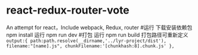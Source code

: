 # react-redux-router-vote
An attempt for react，Include webpack, Redux, router
#运行
下载安装依赖包 npm install
运行 npm run dev
#打包
运行 npm run build
打包路径可重新定义
``
output:{
		path:path.resolve(__dirname,'../lyr-project/dist'),
		filename:"[name].js",
		chunkFilename:'[chunkhash:8].chunk.js'
	},
 ``
